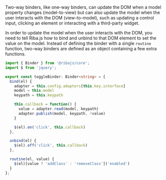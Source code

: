 Two-way binders, like one-way binders, can update the DOM when a model property changes (model-to-view) but can also update the model when the user interacts with the DOM (view-to-model), such as updating a control input, clicking an element or interacting with a third-party widget.

In order to update the model when the user interacts with the DOM, you need to tell Riba.js how to bind and unbind to that DOM element to set the value on the model. Instead of defining the binder with a single `routine` function, two-way binders are defined as an object containing a few extra functions.

```typescript
import { Binder } from '@ribajs/core';
import $ from 'jquery';

export const toggleBinder: Binder<string> = {
  bind(el) {
    adapter = this.config.adapters[this.key.interface]
    model = this.model
    keypath = this.keypath

    this.callback = function() {
      value = adapter.read(model, keypath)
      adapter.publish(model, keypath, !value)
    }

    $(el).on('click', this.callback)
  },

  unbind(el) {
    $(el).off('click', this.callback)
  },

  routine(el, value) {
    $(el)[value ? 'addClass' : 'removeClass']('enabled')
  }
};
```

